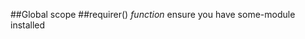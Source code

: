 ##Global scope
<a name="requirer"></a>
##requirer() *function*
ensure you have some-module installed

